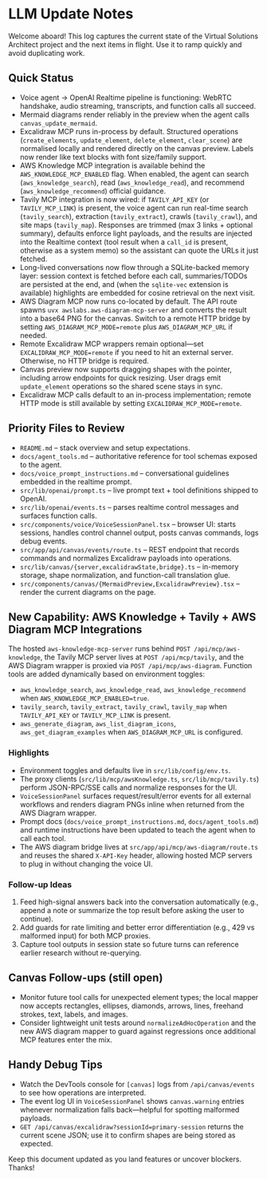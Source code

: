 # LLM Update Notes

Welcome aboard! This log captures the current state of the Virtual Solutions Architect project and the next items in flight. Use it to ramp quickly and avoid duplicating work.

## Quick Status
- Voice agent → OpenAI Realtime pipeline is functioning: WebRTC handshake, audio streaming, transcripts, and function calls all succeed.
- Mermaid diagrams render reliably in the preview when the agent calls `canvas_update_mermaid`.
- Excalidraw MCP runs in-process by default. Structured operations (`create_elements`, `update_element`, `delete_element`, `clear_scene`) are normalised locally and rendered directly on the canvas preview. Labels now render like text blocks with font size/family support.
- AWS Knowledge MCP integration is available behind the `AWS_KNOWLEDGE_MCP_ENABLED` flag. When enabled, the agent can search (`aws_knowledge_search`), read (`aws_knowledge_read`), and recommend (`aws_knowledge_recommend`) official guidance.
- Tavily MCP integration is now wired: if `TAVILY_API_KEY` (or `TAVILY_MCP_LINK`) is present, the voice agent can run real-time search (`tavily_search`), extraction (`tavily_extract`), crawls (`tavily_crawl`), and site maps (`tavily_map`). Responses are trimmed (max 3 links + optional summary), defaults enforce light payloads, and the results are injected into the Realtime context (tool result when a `call_id` is present, otherwise as a system memo) so the assistant can quote the URLs it just fetched.
- Long-lived conversations now flow through a SQLite-backed memory layer: session context is fetched before each call, summaries/TODOs are persisted at the end, and (when the `sqlite-vec` extension is available) highlights are embedded for cosine retrieval on the next visit.
- AWS Diagram MCP now runs co-located by default. The API route spawns `uvx awslabs.aws-diagram-mcp-server` and converts the result into a base64 PNG for the canvas. Switch to a remote HTTP bridge by setting `AWS_DIAGRAM_MCP_MODE=remote` plus `AWS_DIAGRAM_MCP_URL` if needed.
- Remote Excalidraw MCP wrappers remain optional—set `EXCALIDRAW_MCP_MODE=remote` if you need to hit an external server. Otherwise, no HTTP bridge is required.
- Canvas preview now supports dragging shapes with the pointer, including arrow endpoints for quick resizing. User drags emit `update_element` operations so the shared scene stays in sync.
- Excalidraw MCP calls default to an in-process implementation; remote HTTP mode is still available by setting `EXCALIDRAW_MCP_MODE=remote`.

## Priority Files to Review
- `README.md` – stack overview and setup expectations.
- `docs/agent_tools.md` – authoritative reference for tool schemas exposed to the agent.
- `docs/voice_prompt_instructions.md` – conversational guidelines embedded in the realtime prompt.
- `src/lib/openai/prompt.ts` – live prompt text + tool definitions shipped to OpenAI.
- `src/lib/openai/events.ts` – parses realtime control messages and surfaces function calls.
- `src/components/voice/VoiceSessionPanel.tsx` – browser UI: starts sessions, handles control channel output, posts canvas commands, logs debug events.
- `src/app/api/canvas/events/route.ts` – REST endpoint that records commands and normalizes Excalidraw payloads into operations.
- `src/lib/canvas/{server,excalidrawState,bridge}.ts` – in-memory storage, shape normalization, and function-call translation glue.
- `src/components/canvas/{MermaidPreview,ExcalidrawPreview}.tsx` – render the current diagrams on the page.

## New Capability: AWS Knowledge + Tavily + AWS Diagram MCP Integrations
The hosted `aws-knowledge-mcp-server` runs behind `POST /api/mcp/aws-knowledge`, the Tavily MCP server lives at `POST /api/mcp/tavily`, and the AWS Diagram wrapper is proxied via `POST /api/mcp/aws-diagram`. Function tools are added dynamically based on environment toggles:
- `aws_knowledge_search`, `aws_knowledge_read`, `aws_knowledge_recommend` when `AWS_KNOWLEDGE_MCP_ENABLED=true`.
- `tavily_search`, `tavily_extract`, `tavily_crawl`, `tavily_map` when `TAVILY_API_KEY` or `TAVILY_MCP_LINK` is present.
- `aws_generate_diagram`, `aws_list_diagram_icons`, `aws_get_diagram_examples` when `AWS_DIAGRAM_MCP_URL` is configured.

### Highlights
- Environment toggles and defaults live in `src/lib/config/env.ts`.
- The proxy clients (`src/lib/mcp/awsKnowledge.ts`, `src/lib/mcp/tavily.ts`) perform JSON-RPC/SSE calls and normalize responses for the UI.
- `VoiceSessionPanel` surfaces request/result/error events for all external workflows and renders diagram PNGs inline when returned from the AWS Diagram wrapper.
- Prompt docs (`docs/voice_prompt_instructions.md`, `docs/agent_tools.md`) and runtime instructions have been updated to teach the agent when to call each tool.
- The AWS diagram bridge lives at `src/app/api/mcp/aws-diagram/route.ts` and reuses the shared `X-API-Key` header, allowing hosted MCP servers to plug in without changing the voice UI.

### Follow-up Ideas
1. Feed high-signal answers back into the conversation automatically (e.g., append a note or summarize the top result before asking the user to continue).
2. Add guards for rate limiting and better error differentiation (e.g., 429 vs malformed input) for both MCP proxies.
3. Capture tool outputs in session state so future turns can reference earlier research without re-querying.

## Canvas Follow-ups (still open)
- Monitor future tool calls for unexpected element types; the local mapper now accepts rectangles, ellipses, diamonds, arrows, lines, freehand strokes, text, labels, and images.
- Consider lightweight unit tests around `normalizeAdHocOperation` and the new AWS diagram mapper to guard against regressions once additional MCP features enter the mix.

## Handy Debug Tips
- Watch the DevTools console for `[canvas]` logs from `/api/canvas/events` to see how operations are interpreted.
- The event log UI in `VoiceSessionPanel` shows `canvas.warning` entries whenever normalization falls back—helpful for spotting malformed payloads.
- `GET /api/canvas/excalidraw?sessionId=primary-session` returns the current scene JSON; use it to confirm shapes are being stored as expected.

Keep this document updated as you land features or uncover blockers. Thanks!

